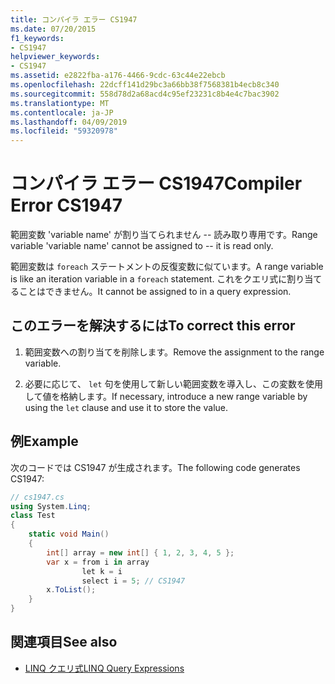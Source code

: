 ```yaml
---
title: コンパイラ エラー CS1947
ms.date: 07/20/2015
f1_keywords:
- CS1947
helpviewer_keywords:
- CS1947
ms.assetid: e2822fba-a176-4466-9cdc-63c44e22ebcb
ms.openlocfilehash: 22dcff141d29bc3a66bb38f7568381b4ecb8c340
ms.sourcegitcommit: 558d78d2a68acd4c95ef23231c8b4e4c7bac3902
ms.translationtype: MT
ms.contentlocale: ja-JP
ms.lasthandoff: 04/09/2019
ms.locfileid: "59320978"
---
```

# <a name="compiler-error-cs1947"></a><span data-ttu-id="04854-102">コンパイラ エラー CS1947</span><span class="sxs-lookup"><span data-stu-id="04854-102">Compiler Error CS1947</span></span>
<span data-ttu-id="04854-103">範囲変数 'variable name' が割り当てられません -- 読み取り専用です。</span><span class="sxs-lookup"><span data-stu-id="04854-103">Range variable 'variable name' cannot be assigned to -- it is read only.</span></span>  
  
 <span data-ttu-id="04854-104">範囲変数は `foreach` ステートメントの反復変数に似ています。</span><span class="sxs-lookup"><span data-stu-id="04854-104">A range variable is like an iteration variable in a `foreach` statement.</span></span> <span data-ttu-id="04854-105">これをクエリ式に割り当てることはできません。</span><span class="sxs-lookup"><span data-stu-id="04854-105">It cannot be assigned to in a query expression.</span></span>  
  
## <a name="to-correct-this-error"></a><span data-ttu-id="04854-106">このエラーを解決するには</span><span class="sxs-lookup"><span data-stu-id="04854-106">To correct this error</span></span>  
  
1. <span data-ttu-id="04854-107">範囲変数への割り当てを削除します。</span><span class="sxs-lookup"><span data-stu-id="04854-107">Remove the assignment to the range variable.</span></span>  
  
2. <span data-ttu-id="04854-108">必要に応じて、 `let` 句を使用して新しい範囲変数を導入し、この変数を使用して値を格納します。</span><span class="sxs-lookup"><span data-stu-id="04854-108">If necessary, introduce a new range variable by using the `let` clause and use it to store the value.</span></span>  
  
## <a name="example"></a><span data-ttu-id="04854-109">例</span><span class="sxs-lookup"><span data-stu-id="04854-109">Example</span></span>  
 <span data-ttu-id="04854-110">次のコードでは CS1947 が生成されます。</span><span class="sxs-lookup"><span data-stu-id="04854-110">The following code generates CS1947:</span></span>  
  
```csharp  
// cs1947.cs  
using System.Linq;  
class Test  
{  
    static void Main()  
    {  
        int[] array = new int[] { 1, 2, 3, 4, 5 };  
        var x = from i in array  
                let k = i  
                select i = 5; // CS1947  
        x.ToList();  
    }  
}  
```  
  
## <a name="see-also"></a><span data-ttu-id="04854-111">関連項目</span><span class="sxs-lookup"><span data-stu-id="04854-111">See also</span></span>

- [<span data-ttu-id="04854-112">LINQ クエリ式</span><span class="sxs-lookup"><span data-stu-id="04854-112">LINQ Query Expressions</span></span>](../../csharp/programming-guide/linq-query-expressions/index.md)
